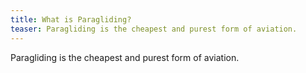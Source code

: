 ```yaml
---
title: What is Paragliding?
teaser: Paragliding is the cheapest and purest form of aviation.
---
```

Paragliding is the cheapest and purest form of aviation.
